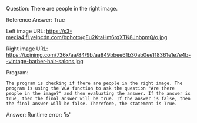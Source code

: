 Question: There are people in the right image.

Reference Answer: True

Left image URL: https://s3-media4.fl.yelpcdn.com/bphoto/gEu2KtaHm6rqXTK8JnbpmQ/o.jpg

Right image URL: https://i.pinimg.com/736x/aa/84/9b/aa849bbee61b30ab0ee118361e1e7e4b--vintage-barber-hair-salons.jpg

Program:

```
The program is checking if there are people in the right image. The program is using the VQA function to ask the question "Are there people in the image?" and then evaluating the answer. If the answer is true, then the final answer will be true. If the answer is false, then the final answer will be false. Therefore, the statement is True.
```
Answer: Runtime error: 'is'

